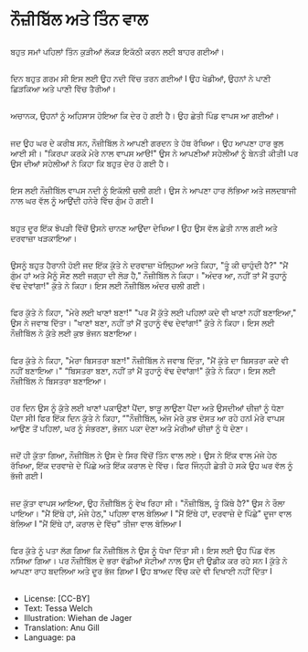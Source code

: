 # ਨੌਜ਼ੀਬਿੱਲ ਅਤੇ ਤਿੰਨ ਵਾਲ

##
ਬਹੁਤ ਸਮਾਂ ਪਹਿਲਾਂ ਤਿੰਨ ਕੁੜੀਆਂ ਲੱਕੜ ਇਕੱਠੀ ਕਰਨ ਲਈ ਬਾਹਰ ਗਈਆਂ।

##
ਦਿਨ ਬਹੁਤ ਗਰਮ ਸੀ ਇਸ ਲਈ ਉਹ ਨਦੀ ਵਿੱਚ ਤਰਨ ਗਈਆਂ I ਉਹ ਖੇਡੀਆਂ, ਉਹਨਾਂ ਨੇ ਪਾਣੀ ਛਿੜਕਿਆ ਅਤੇ ਪਾਣੀ ਵਿੱਚ ਤੈਰੀਆਂ।

##
ਅਚਾਨਕ, ਉਹਨਾਂ ਨੂੰ ਅਹਿਸਾਸ ਹੋਇਆ ਕਿ ਦੇਰ ਹੋ ਗਈ ਹੈ। ਉਹ ਛੇਤੀ ਪਿੰਡ ਵਾਪਸ ਆ ਗਈਆਂ।

##
ਜਦ ਉਹ ਘਰ ਦੇ ਕਰੀਬ ਸਨ, ਨੌਜ਼ੀਬਿੱਲ ਨੇ ਆਪਣੀ ਗਰਦਨ ਤੇ ਹੱਥ ਰੱਖਿਆ। ਉਹ ਆਪਣਾ ਹਾਰ ਭੁਲ ਆਈ ਸੀ। "ਕਿਰਪਾ ਕਰਕੇ ਮੇਰੇ ਨਾਲ ਵਾਪਸ ਆੳ!" ਉਸ ਨੇ ਆਪਣੀਆਂ ਸਹੇਲੀਆਂ ਨੂੰ ਬੇਨਤੀ ਕੀਤੀI ਪਰ ਉਸ ਦੀਆਂ ਸਹੇਲੀਆਂ ਨੇ ਕਿਹਾ ਕਿ ਬਹੁਤ ਦੇਰ ਹੋ ਗਈ ਹੈ।

##
ਇਸ ਲਈ ਨੌਜ਼ੀਬਿੱਲ ਵਾਪਸ ਨਦੀ ਨੂੰ ਇਕੱਲੀ ਚਲੀ ਗਈ। ਉਸ ਨੇ ਆਪਣਾ ਹਾਰ ਲੱਭਿਆ ਅਤੇ ਜਲਦਬਾਜੀ ਨਾਲ ਘਰ ਵੱਲ ਨੂੰ ਆਉਂਦੀ ਹਨੇਰੇ ਵਿੱਚ ਗੁੰਮ ਹੋ ਗਈ I 

##
ਬਹੁਤ ਦੂਰ ਇੱਕ ਝੋਪੜੀ ਵਿੱਚੋਂ ਉਸਨੇ ਚਾਨਣ ਆਉਂਦਾ ਦੇਖਿਆ I ਉਹ ਉਸ ਵੱਲ ਛੇਤੀ ਨਾਲ ਗਈ ਅਤੇ ਦਰਵਾਜ਼ਾ ਖੜਕਾਇਆ।

##
ਉਸਨੂੰ ਬਹੁਤ ਹੈਰਾਨੀ ਹੋਈ ਜਦ ਇੱਕ ਕੁੱਤੇ ਨੇ ਦਰਵਾਜ਼ਾ ਖੋਲ੍ਹਿਆ ਅਤੇ ਕਿਹਾ, "ਤੂੰ ਕੀ ਚਾਹੁੰਦੀ ਹੈ?" "ਮੈਂ ਗੁੰਮ ਹਾਂ ਅਤੇ ਮੈਨੂੰ ਸੌਣ ਲਈ ਜਗ੍ਹਾ ਦੀ ਲੋੜ ਹੈ," ਨੌਜ਼ੀਬਿੱਲ ਨੇ ਕਿਹਾ। "ਅੰਦਰ ਆ, ਨਹੀਂ ਤਾਂ ਮੈਂ ਤੁਹਾਨੂੰ ਵੱਢ ਦੇਵਾਂਗਾ!" ਕੁੱਤੇ ਨੇ ਕਿਹਾ। ਇਸ ਲਈ ਨੌਜ਼ੀਬਿੱਲ ਅੰਦਰ ਚਲੀ ਗਈ।

##
ਫਿਰ ਕੁੱਤੇ ਨੇ ਕਿਹਾ, "ਮੇਰੇ ਲਈ ਖਾਣਾਂ ਬਣਾ!" "ਪਰ ਮੈਂ ਕੁੱਤੇ ਲਈ ਪਹਿਲਾਂ ਕਦੇ ਵੀ ਖਾਣਾਂ ਨਹੀਂ ਬਣਾਇਆ," ਉਸ ਨੇ ਜਵਾਬ ਦਿੱਤਾ। "ਖਾਣਾਂ ਬਣਾ, ਨਹੀਂ ਤਾਂ ਮੈਂ ਤੁਹਾਨੂੰ ਵੱਢ ਦੇਵਾਂਗਾ!" ਕੁੱਤੇ ਨੇ ਕਿਹਾ। ਇਸ ਲਈ ਨੌਜ਼ੀਬਿੱਲ ਨੇ ਕੁੱਤੇ ਲਈ ਕੁਝ ਭੋਜਨ ਬਣਾਇਆ।

##
ਫਿਰ ਕੁੱਤੇ ਨੇ ਕਿਹਾ, "ਮੇਰਾ ਬਿਸਤਰਾ ਬਣਾ!" ਨੌਜ਼ੀਬਿੱਲ ਨੇ ਜਵਾਬ ਦਿੱਤਾ, "ਮੈਂ ਕੁੱਤੇ ਦਾ ਬਿਸਤਰਾ ਕਦੇ ਵੀ ਨਹੀਂ ਬਣਾਇਆ।" “ਬਿਸਤਰਾ ਬਣਾ, ਨਹੀਂ ਤਾਂ ਮੈਂ ਤੁਹਾਨੂੰ ਵੱਢ ਦੇਵਾਂਗਾ!" ਕੁੱਤੇ ਨੇ ਕਿਹਾ। ਇਸ ਲਈ ਨੌਜ਼ੀਬਿੱਲ ਨੇ ਬਿਸਤਰਾ ਬਣਾਇਆ।

##
ਹਰ ਦਿਨ ਉਸ ਨੂੰ ਕੁੱਤੇ ਲਈ ਖਾਣਾਂ ਪਕਾਉਣਾਂ ਪੈਂਦਾ, ਝਾੜੂ ਲਾਉਣਾ ਪੈਂਦਾ ਅਤੇ ਉਸਦੀਆਂ ਚੀਜ਼ਾਂ ਨੂੰ ਧੋਣਾ ਪੈਂਦਾ ਸੀI ਫਿਰ ਇੱਕ ਦਿਨ ਕੁੱਤੇ ਨੇ ਕਿਹਾ, “"ਨੌਜ਼ੀਬਿੱਲ, ਅੱਜ ਮੇਰੇ ਕੁਝ ਦੋਸਤ ਆ ਰਹੇ ਹਨl ਮੇਰੇ ਵਾਪਸ ਆਉਣ ਤੋਂ ਪਹਿਲਾਂ, ਘਰ ਨੂੰ ਸੰਭਰਣਾ, ਭੋਜਨ ਪਕਾ ਦੇਣਾ ਅਤੇ ਮੇਰੀਆਂ ਚੀਜ਼ਾਂ ਨੂੰ ਧੋ ਦੇਣਾ।

##
ਜਦੋਂ ਹੀ ਕੁੱਤਾ ਗਿਆ, ਨੌਜ਼ੀਬਿੱਲ ਨੇ ਉਸ ਦੇ ਸਿਰ ਵਿੱਚੋਂ ਤਿੰਨ ਵਾਲ ਲਏ। ਉਸ ਨੇ ਇੱਕ ਵਾਲ ਮੰਜੇ ਹੇਠ ਰੱਖਿਆ, ਇੱਕ ਦਰਵਾਜ਼ੇ ਦੇ ਪਿੱਛੇ ਅਤੇ ਇੱਕ ਕਰਾਲ ਦੇ ਵਿੱਚ। ਫਿਰ ਜਿੰਨ੍ਹੀ ਛੇਤੀ ਹੋ ਸਕੇ ਉਹ ਘਰ ਵੱਲ ਨੂੰ ਭੱਜੀ ਗਈ l

##
ਜਦ ਕੁੱਤਾ ਵਾਪਸ ਆਇਆ, ਉਹ ਨੌਜ਼ੀਬਿੱਲ ਨੂੰ ਵੇਖ ਰਿਹਾ ਸੀ। "ਨੌਜ਼ੀਬਿੱਲ, ਤੂੰ ਕਿੱਥੇ ਹੈ?" ਉਸ ਨੇ ਰੌਲਾ ਪਾਇਆ। "ਮੈਂ ਇੱਥੇ ਹਾਂ, ਮੰਜੇ ਹੇਠ," ਪਹਿਲਾ ਵਾਲ ਬੋਲਿਆ I "ਮੈਂ ਇੱਥੇ ਹਾਂ, ਦਰਵਾਜ਼ੇ ਦੇ ਪਿੱਛੇ" ਦੂਜਾ ਵਾਲ ਬੋਲਿਆ I "ਮੈਂ ਇੱਥੇ ਹਾਂ, ਕਰਾਲ ਦੇ ਵਿੱਚ" ਤੀਜਾ ਵਾਲ ਬੋਲਿਆ I

##
ਫਿਰ ਕੁੱਤੇ ਨੂੰ ਪਤਾ ਲੱਗ ਗਿਆ ਕਿ ਨੌਜ਼ੀਬਿੱਲ ਨੇ ਉਸ ਨੂੰ ਧੋਖਾ ਦਿੱਤਾ ਸੀ। ਇਸ ਲਈ ਉਹ ਪਿੰਡ ਵੱਲ ਨਸਿਆ ਗਿਆ। ਪਰ ਨੌਜ਼ੀਬਿੱਲ ਦੇ ਭਰਾ ਵੱਡੀਆਂ ਸੋਟੀਆਂ ਨਾਲ ਉਸ ਦੀ ਉਡੀਕ ਕਰ ਰਹੇ ਸਨ I ਕੁੱਤੇ ਨੇ ਆਪਣਾ ਰਾਹ ਬਦਲਿਆ ਅਤੇ ਦੂਰ ਭੱਜ ਗਿਆ I ਉਹ ਬਾਅਦ ਵਿੱਚ ਕਦੇ ਵੀ ਦਿਖਾਈ ਨਹੀਂ ਦਿੱਤਾ I

##
* License: [CC-BY]
* Text: Tessa Welch
* Illustration: Wiehan de Jager
* Translation: Anu Gill
* Language: pa
